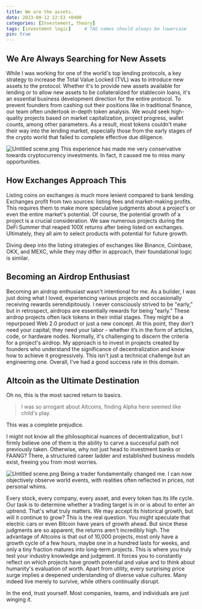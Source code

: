 ```yaml
---
title: We are the assets.
date: 2023-08-12 22:53 +0400
categories: [Investement, theory]
tags: [investment logic]     # TAG names should always be lowercase
pin: true
---
```


## We Are Always Searching for New Assets

While I was working for one of the world's top lending protocols, a key strategy to increase the Total Value Locked (TVL) was to introduce new assets to the protocol. Whether it's to provide new assets available for lending or to allow new assets to be collateralized for stablecoin loans, it's an essential business development direction for the entire protocol. To prevent founders from cashing out their positions like in traditional finance, our team often undertook in-depth token analysis. We would seek high-quality projects based on market capitalization, project progress, wallet counts, among other parameters. As a result, most tokens couldn't make their way into the lending market, especially those from the early stages of the crypto world that failed to complete effective due diligence.

![Untitled scene.png](https://vip2.loli.io/2023/08/14/DpO6S4ZqobUwH7v.png)
This experience has made me very conservative towards cryptocurrency investments. In fact, it caused me to miss many opportunities.

## How Exchanges Approach This
Listing coins on exchanges is much more lenient compared to bank lending. Exchanges profit from two sources: listing fees and market-making profits. This requires them to make more speculative judgments about a project's or even the entire market's potential. Of course, the potential growth of a project is a crucial consideration. We saw numerous projects during the DeFi Summer that reaped 100X returns after being listed on exchanges. Ultimately, they all aim to select products with potential for future growth.

Diving deep into the listing strategies of exchanges like Binance, Coinbase, OKX, and MEXC, while they may differ in approach, their foundational logic is similar.

## Becoming an Airdrop Enthusiast
Becoming an airdrop enthusiast wasn't intentional for me. As a builder, I was just doing what I loved, experiencing various projects and occasionally receiving rewards serendipitously. I never consciously strived to be "early," but in retrospect, airdrops are essentially rewards for being "early." These airdrop projects often lack tokens in their initial stages. They might be a repurposed Web 2.0 product or just a new concept. At this point, they don’t need your capital; they need your labor - whether it’s in the form of articles, code, or hardware nodes. Normally, it's challenging to discern the criteria for a project's airdrop. My approach is to invest in projects created by founders who understand the significance of decentralization and know how to achieve it progressively. This isn't just a technical challenge but an engineering one. Overall, I've had a good success rate in this domain.
## Altcoin as the Ultimate Destination
Oh no, this is the most sacred return to basics.

 >I was so arrogant about Altcoins, finding Alpha here seemed like child's play.
 
This was a complete prejudice.

I might not know all the philosophical nuances of decentralization, but I firmly believe one of them is the ability to carve a successful path not previously taken. Otherwise, why not just head to investment banks or FAANG? There, a structured career ladder and established business models exist, freeing you from most worries.

![Untitled scene.png](https://vip2.loli.io/2023/08/15/D9pem2NbIyY8UVx.png)
Being a trader fundamentally changed me. I can now objectively observe world events, with realities often reflected in prices, not personal whims.

Every stock, every company, every asset, and every token has its life cycle. Our task is to determine whether a trading target is in or is about to enter an uptrend. That's what truly matters. We may accept its historical growth, but will it continue to grow? This is the real question. You might speculate that electric cars or even Bitcoin have years of growth ahead. But since these judgments are so apparent, the returns aren't incredibly high. 
The advantage of Altcoins is that out of 10,000 projects, most only have a growth cycle of a few hours, maybe one in a hundred lasts for weeks, and only a tiny fraction matures into long-term projects. This is where you truly test your industry knowledge and judgment. It forces you to constantly reflect on which projects have growth potential and value and to think about humanity's evaluation of worth. Apart from utility, every surprising price surge implies a deepened understanding of diverse value cultures. Many indeed live merely to survive, while others continually disrupt.

In the end, trust yourself. Most companies, teams, and individuals are just winging it.




